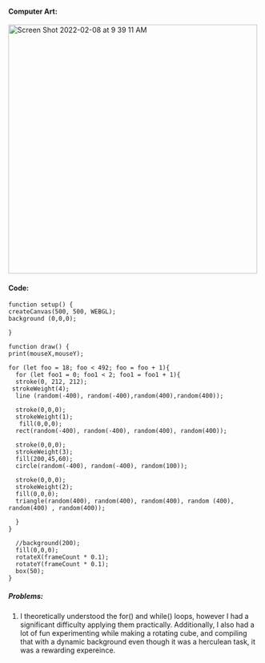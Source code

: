 #### Computer Art:
<img width="497" alt="Screen Shot 2022-02-08 at 9 39 11 AM" src="https://user-images.githubusercontent.com/98395837/152925342-d6694be5-73ee-4001-a60a-4c9be20edfa9.png">

#### Code:
````
function setup() {
createCanvas(500, 500, WEBGL);
background (0,0,0);
 
}

function draw() {
print(mouseX,mouseY);  
   
for (let foo = 18; foo < 492; foo = foo + 1){
  for (let foo1 = 0; foo1 < 2; foo1 = foo1 + 1){
  stroke(0, 212, 212);
 strokeWeight(4);
  line (random(-400), random(-400),random(400),random(400)); 
  
  stroke(0,0,0);
  strokeWeight(1);
   fill(0,0,0); 
  rect(random(-400), random(-400), random(400), random(400));
  
  stroke(0,0,0);
  strokeWeight(3);
  fill(200,45,60);
  circle(random(-400), random(-400), random(100));
  
  stroke(0,0,0);
  strokeWeight(2);
  fill(0,0,0);
  triangle(random(400), random(400), random(400), random (400), random(400) , random(400));

  }
}

  //background(200);
  fill(0,0,0);
  rotateX(frameCount * 0.1);
  rotateY(frameCount * 0.1);
  box(50);
}

````

##### Problems:
1. I theoretically understood the for() and while() loops, however I had a significant difficulty applying them practically. Additionally, I also had a lot of fun experimenting while making a rotating cube, and compiling that with a dynamic background even though it was a herculean task, it was a rewarding expereince. 
